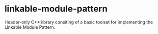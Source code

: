 # linkable-module-pattern
Header-only C++ library consiting of a basic toolset for implementing the Linkable Module Pattern. 
